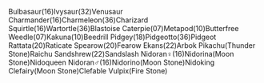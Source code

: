Bulbasaur(16)Ivysaur(32)Venusaur
Charmander(16)Charmeleon(36)Charizard
Squirtle(16)Wartortle(36)Blastoise
Caterpie(07)Metapod(10)Butterfree
Weedle(07)Kakuna(10)Beedrill
Pidgey(18)Pidgeotto(36)Pidgeot
Rattata(20)Raticate
Spearow(20)Fearow
Ekans(22)Arbok
Pikachu(Thunder Stone)Raichu
Sandshrew(22)Sandslash
Nidoran♀(16)Nidorina(Moon Stone)Nidoqueen
Nidoran♂(16)Nidorino(Moon Stone)Nidoking
Clefairy(Moon Stone)Clefable
Vulpix(Fire Stone)
